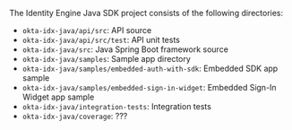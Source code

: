 The Identity Engine Java SDK project consists of the following directories:

* `okta-idx-java/api/src`: API source
* `okta-idx-java/api/src/test`: API unit tests
* `okta-idx-java/src`: Java Spring Boot framework source
* `okta-idx-java/samples`: Sample app directory
* `okta-idx-java/samples/embedded-auth-with-sdk`:
    Embedded SDK app sample
* `okta-idx-java/samples/embedded-sign-in-widget`:
    Embedded Sign-In Widget app sample
* `okta-idx-java/integration-tests`: Integration tests
* `okta-idx-java/coverage`: ???

